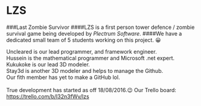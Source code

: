 # LZS
###Last Zombie Survivor
####LZS is a first person tower defence / zombie survival game being developed by *Plectrum Software*. 
####We have a dedicated small team of 5 students working on this project. :grinning:

Uncleared is our lead programmer, and framework engineer.
<br />
Hussein is the mathematical programmer and Microsoft .net expert.
<br />
Kukukoke is our lead 3D modeler.
<br />
Stay3d is another 3D modeler and helps to manage the Github.
<br />
Our fith member has yet to make a GitHub lol.
<br />
<br />
True development has started as off 18/08/2016.:wink: 
Our Trello board: https://trello.com/b/I32n3fWv/lzs
